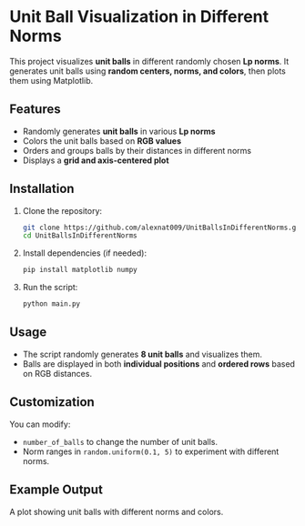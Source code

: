 # **Unit Ball Visualization in Different Norms**  

This project visualizes **unit balls** in different randomly chosen **Lp norms**. It generates unit balls using **random centers, norms, and colors**, then plots them using Matplotlib.

## **Features**  
- Randomly generates **unit balls** in various **Lp norms**  
- Colors the unit balls based on **RGB values**  
- Orders and groups balls by their distances in different norms  
- Displays a **grid and axis-centered plot**  

## **Installation**  

1. Clone the repository:  
   ```bash
   git clone https://github.com/alexnat009/UnitBallsInDifferentNorms.git
   cd UnitBallsInDifferentNorms
   ```

2. Install dependencies (if needed):  
   ```bash
   pip install matplotlib numpy
   ```

3. Run the script:  
   ```bash
   python main.py
   ```

## **Usage**  
- The script randomly generates **8 unit balls** and visualizes them.  
- Balls are displayed in both **individual positions** and **ordered rows** based on RGB distances.  

## **Customization**  
You can modify:  
- `number_of_balls` to change the number of unit balls.  
- Norm ranges in `random.uniform(0.1, 5)` to experiment with different norms.  

## **Example Output**  
A plot showing unit balls with different norms and colors.
